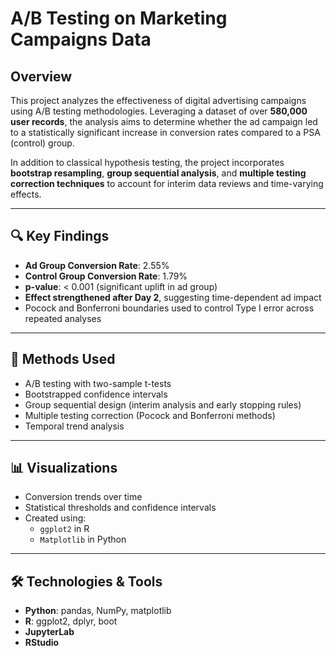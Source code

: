 # A/B Testing on Marketing Campaigns Data
## Overview  
This project analyzes the effectiveness of digital advertising campaigns using A/B testing methodologies. Leveraging a dataset of over **580,000 user records**, the analysis aims to determine whether the ad campaign led to a statistically significant increase in conversion rates compared to a PSA (control) group.

In addition to classical hypothesis testing, the project incorporates **bootstrap resampling**, **group sequential analysis**, and **multiple testing correction techniques** to account for interim data reviews and time-varying effects.

---

## 🔍 Key Findings  
- **Ad Group Conversion Rate**: 2.55%  
- **Control Group Conversion Rate**: 1.79%  
- **p-value**: < 0.001 (significant uplift in ad group)  
- **Effect strengthened after Day 2**, suggesting time-dependent ad impact  
- Pocock and Bonferroni boundaries used to control Type I error across repeated analyses

---

## 🧪 Methods Used  
- A/B testing with two-sample t-tests  
- Bootstrapped confidence intervals  
- Group sequential design (interim analysis and early stopping rules)  
- Multiple testing correction (Pocock and Bonferroni methods)  
- Temporal trend analysis

---

## 📊 Visualizations  
- Conversion trends over time  
- Statistical thresholds and confidence intervals  
- Created using:
  - `ggplot2` in R  
  - `Matplotlib` in Python

---

## 🛠️ Technologies & Tools  
- **Python**: pandas, NumPy, matplotlib  
- **R**: ggplot2, dplyr, boot  
- **JupyterLab**  
- **RStudio**
